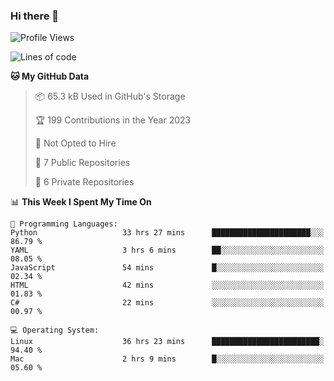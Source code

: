 ### Hi there 👋

<!--
**huayuan4396/huayuan4396** is a ✨ _special_ ✨ repository because its `README.md` (this file) appears on your GitHub profile.

Here are some ideas to get you started:

- 🔭 I’m currently working on ...
- 🌱 I’m currently learning ...
- 👯 I’m looking to collaborate on ...
- 🤔 I’m looking for help with ...
- 💬 Ask me about ...
- 📫 How to reach me: ...
- 😄 Pronouns: ...
- ⚡ Fun fact: ...
-->

<!--START_SECTION:waka-->
![Profile Views](http://img.shields.io/badge/Profile%20Views-3-blue)

![Lines of code](https://img.shields.io/badge/From%20Hello%20World%20I%27ve%20Written-183.7%20thousand%20lines%20of%20code-blue)

**🐱 My GitHub Data** 

> 📦 65.3 kB Used in GitHub's Storage 
 > 
> 🏆 199 Contributions in the Year 2023
 > 
> 🚫 Not Opted to Hire
 > 
> 📜 7 Public Repositories 
 > 
> 🔑 6 Private Repositories 
 > 
📊 **This Week I Spent My Time On** 

```text
💬 Programming Languages: 
Python                   33 hrs 27 mins      ██████████████████████░░░   86.79 % 
YAML                     3 hrs 6 mins        ██░░░░░░░░░░░░░░░░░░░░░░░   08.05 % 
JavaScript               54 mins             █░░░░░░░░░░░░░░░░░░░░░░░░   02.34 % 
HTML                     42 mins             ░░░░░░░░░░░░░░░░░░░░░░░░░   01.83 % 
C#                       22 mins             ░░░░░░░░░░░░░░░░░░░░░░░░░   00.97 % 

💻 Operating System: 
Linux                    36 hrs 23 mins      ████████████████████████░   94.40 % 
Mac                      2 hrs 9 mins        █░░░░░░░░░░░░░░░░░░░░░░░░   05.60 % 
```


<!--END_SECTION:waka-->

